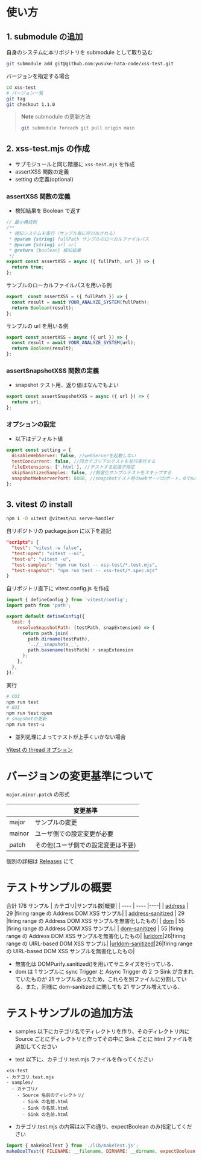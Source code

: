 # 使い方

## 1. submodule の追加

自身のシステムに本リポジトリを submodule として取り込む

```bash
git submodule add git@github.com:yusuke-hata-code/xss-test.git
```

バージョンを指定する場合

```bash
cd xss-test
# バージョン一覧
git tag
git checkout 1.1.0
```

> **Note**
> submodule の更新方法
>
> ```bash
> git submodule foreach git pull origin main
> ```

## 2. xss-test.mjs の作成

- サブモジュールと同じ階層に `xss-test.mjs` を作成
- assertXSS 関数の定義
- setting の定義(optional)

### assertXSS 関数の定義

- 検知結果を Boolean で返す

```javascript
// 最小構成例
/**
 * 検知システムを実行（サンプル毎に呼び出される）
 * @param {string} fullPath サンプルのローカルファイルパス
 * @param {string} url url
 * @return {boolean} 検知結果
 */
export const assertXSS = async ({ fullPath, url }) => {
  return true;
};
```

サンプルのローカルファイルパスを用いる例

```javascript
export  const assertXSS = ({ fullPath }) => {
  const result = await YOUR_ANALYZE_SYSTEM(fullPath);
  return Boolean(result);
};
```

サンプルの url を用いる例

```javascript
export const assertXSS = async ({ url }) => {
  const result = await YOUR_ANALYZE_SYSTEM(url);
  return Boolean(result);
};
```

### assertSnapshotXSS 関数の定義

- snapshot テスト用、返り値はなんでもよい

```javascript
export const assertSnapshotXSS = async ({ url }) => {
  return url;
};
```

### オプションの設定

- 以下はデフォルト値

```javascript
export const setting = {
  disableWebServer: false, //webServerを起動しない
  testConcurrent: false, //同カテゴリ下のテストを並行実行する
  fileExtensions: ['.html'], //テストする拡張子指定
  skipSanitizedSamples: false, //無害化サンプルテストをスキップする
  snapshotWebserverPort: 8888, //snapshotテスト時のwebサーバのポート、0でauto
};
```

## 3. vitest の install

```bash
npm i -D vitest @vitest/ui serve-handler
```

自リポジトリの package.json に以下を追記

```json
"scripts": {
  "test": "vitest -w false",
  "test:open": "vitest --ui",
  "test-u": "vitest -u",
  "test-samples": "npm run test -- xss-test/*.test.mjs",
  "test-snapshot": "npm run test -- xss-test/*.spec.mjs"
}
```

自リポジトリ直下に vitest.config.js を作成

```javascript
import { defineConfig } from 'vitest/config';
import path from 'path';

export default defineConfig({
  test: {
    resolveSnapshotPath: (testPath, snapExtension) => {
      return path.join(
        path.dirname(testPath),
        '../__snapshots__',
        path.basename(testPath) + snapExtension
      );
    },
  },
});
```

実行

```bash
# CUI
npm run test
# GUI
npm run test:open
# snapshotの更新
npm run test-u
```

- 並列処理によってテストが上手くいかない場合

[Vitest の thread オプション](https://vitest.dev/config/#threads)

# バージョンの変更基準について

`major.minor.patch` の形式

|        | 変更基準                           |
| ------ | ---------------------------------- |
| major  | サンプルの変更                     |
| mainor | ユーザ側での設定変更が必要         |
| patch  | その他(ユーザ側での設定変更は不要) |

個別の詳細は [Releases](https://github.com/yusuke-hata-code/xss-test/releases) にて

# テストサンプルの概要

合計 178 サンプル
| カテゴリ|サンプル数|概要|
| ---- | ---- |----|
| [address](./samples/address/) | 29 |firing range の Address DOM XSS サンプル|
| [address-sanitized](./samples/address-sanitized/) | 29 |firing range の Address DOM XSS サンプルを無害化したもの|
| [dom](./samples/dom/) | 55 |firing range の Address DOM XSS サンプル|
| [dom-sanitized](./samples/dom-sanitized/) | 55 |firing range の Address DOM XSS サンプルを無害化したもの|
|[urldom](./samples/urldom/)|26|firing range の UIRL-based DOM XSS サンプル|
|[urldom-sanitized](./samples/urldom-sanitized/)|26|firing range の UIRL-based DOM XSS サンプルを無害化したもの|

- 無害化は DOMPurify.sanitized()を用いてサニタイズを行っている．
- dom は 1 サンプルに sync Trigger と Async Trigger の 2 つ Sink が含まれていたものが 21 サンプルあったため，これらを別ファイルに分割している．また，同様に dom-sanitized に関しても 21 サンプル増えている．

# テストサンプルの追加方法

- samples 以下にカテゴリ名でディレクトリを作り、そのディレクトリ内に Source ごとにディレクトリと作ってその中に Sink ごとに html ファイルを追加してください

- test 以下に、カテゴリ.test.mjs ファイルを作ってください

```text
xss-test
- カテゴリ.test.mjs
- samples/
  - カテゴリ/
    - Source 名前のディレクトリ/
      - Sink の名前.html
      - Sink の名前.html
      - Sink の名前.html
```

- カテゴリ.test.mjs の内容は以下の通り、expectBoolean のみ指定してください

```javascript
import { makeBoolTest } from './lib/makeTest.js';
makeBoolTest({ FILENAME: __filename, DIRNAME: __dirname, expectBoolean: true }
```
